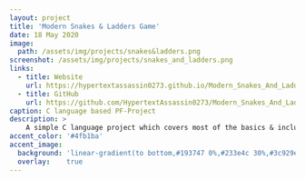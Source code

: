 ```yaml
---
layout: project
title: 'Modern Snakes & Ladders Game'
date: 18 May 2020
image:  
  path: /assets/img/projects/snakes&ladders.png
screenshot: /assets/img/projects/snakes_and_ladders.png
links:
  - title: Website
    url: https://hypertextassassin0273.github.io/Modern_Snakes_And_Ladders-PF_Project
  - title: GitHub
    url: https://github.com/HypertextAssassin0273/Modern_Snakes_And_Ladders-PF_Project
caption: C language based PF-Project
description: >
    A simple C language project which covers most of the basics & includes some unique features, using DevC++.<br>
accent_color: '#4fb1ba'
accent_image:
  background: 'linear-gradient(to bottom,#193747 0%,#233e4c 30%,#3c929e 50%,#d5d5d4 70%,#cdccc8 100%)'
  overlay:    true
---
```

